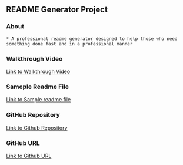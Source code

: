 ## README Generator Project

### About
    * A professional readme generator designed to help those who need something done fast and in a professional manner


### Walkthrough Video

[Link to Walkthrough Video](https://drive.google.com/file/d/1bpbp06ZVglBpDudKtp6Qar3auRz1tSdE/view)

### Sameple Readme File

[Link to Sample readme file](https://github.com/israel0688/readme-generator/tree/master/Develop/dist) 

### GitHub Repository 

[Link to Github Repository](https://github.com/israel0688/readme-generator)

### GitHub URL

[Link to Github URL](https://israel0688.github.io/readme-generator/)

